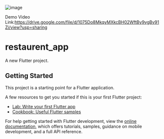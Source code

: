 ![image](https://github.com/user-attachments/assets/3b196fad-4a94-4502-b22d-2470d3325857)

Demo Video Link:https://drive.google.com/file/d/1075Do8MkqyMXkcBH02WftBy9vgBv91Zi/view?usp=sharing


# restaurent_app

A new Flutter project.

## Getting Started

This project is a starting point for a Flutter application.

A few resources to get you started if this is your first Flutter project:

- [Lab: Write your first Flutter app](https://docs.flutter.dev/get-started/codelab)
- [Cookbook: Useful Flutter samples](https://docs.flutter.dev/cookbook)

For help getting started with Flutter development, view the
[online documentation](https://docs.flutter.dev/), which offers tutorials,
samples, guidance on mobile development, and a full API reference.
